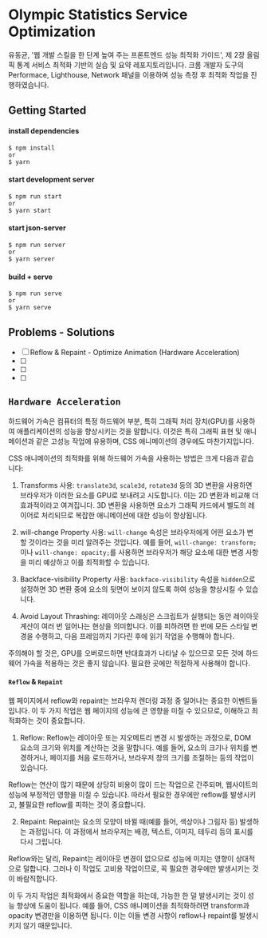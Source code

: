# Olympic Statistics Service Optimization

유동균, '웹 개발 스킬을 한 단계 높여 주는 프론트엔드 성능 최적화 가이드', 제 2장 올림픽 통계 서비스 최적화 기반의 실습 및 요약 레포지토리입니다. 크롬 개발자 도구의 Performace, Lighthouse, Network 패널을 이용하여 성능 측정 후 최적화 작업을 진행하였습니다.

## Getting Started

#### install dependencies

```
$ npm install
or
$ yarn
```

#### start development server

```
$ npm run start
or
$ yarn start
```

#### start json-server

```
$ npm run server
or
$ yarn server
```

#### build + serve

```
$ npm run serve
or
$ yarn serve
```

## Problems - Solutions

- [ ] Reflow & Repaint - Optimize Animation (Hardware Acceleration)
- [ ]
- [ ]
- [ ]

## `Hardware Acceleration`

하드웨어 가속은 컴퓨터의 특정 하드웨어 부분, 특히 그래픽 처리 장치(GPU)를 사용하여 애플리케이션의 성능을 향상시키는 것을 말합니다. 이것은 특히 그래픽 표현 및 애니메이션과 같은 고성능 작업에 유용하며, CSS 애니메이션의 경우에도 마찬가지입니다.

CSS 애니메이션의 최적화를 위해 하드웨어 가속을 사용하는 방법은 크게 다음과 같습니다:

1. Transforms 사용: `translate3d`, `scale3d`, `rotate3d` 등의 3D 변환을 사용하면 브라우저가 이러한 요소를 GPU로 보내려고 시도합니다. 이는 2D 변환과 비교해 더 효과적이라고 여겨집니다. 3D 변환을 사용하면 요소가 그래픽 카드에서 별도의 레이어로 처리되므로 복잡한 애니메이션에 대한 성능이 향상됩니다.

2. will-change Property 사용: `will-change` 속성은 브라우저에게 어떤 요소가 변할 것이라는 것을 미리 알려주는 것입니다. 예를 들어, `will-change: transform;`이나 `will-change: opacity;`를 사용하면 브라우저가 해당 요소에 대한 변경 사항을 미리 예상하고 이를 최적화할 수 있습니다.

3. Backface-visibility Property 사용: `backface-visibility` 속성을 `hidden`으로 설정하면 3D 변환 중에 요소의 뒷면이 보이지 않도록 하여 성능을 향상시킬 수 있습니다.

4. Avoid Layout Thrashing: 레이아웃 스래싱은 스크립트가 실행되는 동안 레이아웃 계산이 여러 번 일어나는 현상을 의미합니다. 이를 피하려면 한 번에 모든 스타일 변경을 수행하고, 다음 프레임까지 기다린 후에 읽기 작업을 수행해야 합니다.

주의해야 할 것은, GPU를 오버로드하면 반대효과가 나타날 수 있으므로 모든 것에 하드웨어 가속을 적용하는 것은 좋지 않습니다. 필요한 곳에만 적절하게 사용해야 합니다.

#### `Reflow` & `Repaint`

웹 페이지에서 reflow와 repaint는 브라우저 렌더링 과정 중 일어나는 중요한 이벤트들입니다. 이 두 가지 작업은 웹 페이지의 성능에 큰 영향을 미칠 수 있으므로, 이해하고 최적화하는 것이 중요합니다.

1. Reflow:
   Reflow는 레이아웃 또는 지오메트리 변경 시 발생하는 과정으로, DOM 요소의 크기와 위치를 계산하는 것을 말합니다. 예를 들어, 요소의 크기나 위치를 변경하거나, 페이지를 처음 로드하거나, 브라우저 창의 크기를 조절하는 등의 작업이 있습니다.

Reflow는 연산이 많기 때문에 상당히 비용이 많이 드는 작업으로 간주되며, 웹사이트의 성능에 부정적인 영향을 미칠 수 있습니다. 따라서 필요한 경우에만 reflow를 발생시키고, 불필요한 reflow를 피하는 것이 중요합니다.

2. Repaint:
   Repaint는 요소의 모양이 바뀔 때(예를 들어, 색상이나 그림자 등) 발생하는 과정입니다. 이 과정에서 브라우저는 배경, 텍스트, 이미지, 테두리 등의 표시를 다시 그립니다.

Reflow와는 달리, Repaint는 레이아웃 변경이 없으므로 성능에 미치는 영향이 상대적으로 덜합니다. 그러나 이 작업도 고비용 작업이므로, 꼭 필요한 경우에만 발생시키는 것이 바람직합니다.

이 두 가지 작업은 최적화에서 중요한 역할을 하는데, 가능한 한 덜 발생시키는 것이 성능 향상에 도움이 됩니다. 예를 들어, CSS 애니메이션을 최적화하려면 transform과 opacity 변경만을 이용하면 됩니다. 이는 이들 변경 사항이 reflow나 repaint를 발생시키지 않기 때문입니다.
